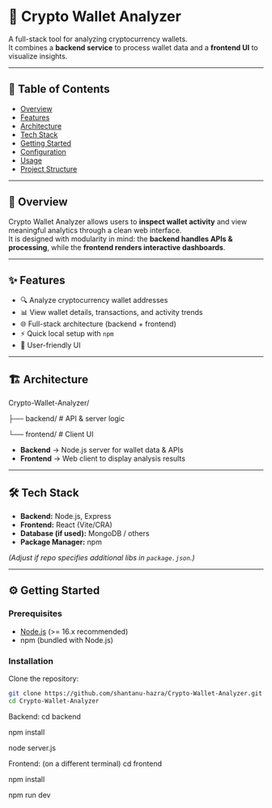 # 🚀 Crypto Wallet Analyzer

A full-stack tool for analyzing cryptocurrency wallets.  
It combines a **backend service** to process wallet data and a **frontend UI** to visualize insights.

---

## 📌 Table of Contents
- [Overview](#overview)
- [Features](#features)
- [Architecture](#architecture)
- [Tech Stack](#tech-stack)
- [Getting Started](#getting-started)
- [Configuration](#configuration)
- [Usage](#usage)
- [Project Structure](#project-structure)


---

## 📖 Overview
Crypto Wallet Analyzer allows users to **inspect wallet activity** and view meaningful analytics through a clean web interface.  
It is designed with modularity in mind: the **backend handles APIs & processing**, while the **frontend renders interactive dashboards**.

---

## ✨ Features
- 🔍 Analyze cryptocurrency wallet addresses  
- 📊 View wallet details, transactions, and activity trends  
- 🌐 Full-stack architecture (backend + frontend)  
- ⚡ Quick local setup with `npm`  
- 📱 User-friendly UI  

---

## 🏗 Architecture

Crypto-Wallet-Analyzer/

├── backend/ # API & server logic

└── frontend/ # Client UI


- **Backend** → Node.js server for wallet data & APIs  
- **Frontend** → Web client to display analysis results  

---

## 🛠 Tech Stack
- **Backend:** Node.js, Express  
- **Frontend:** React (Vite/CRA)  
- **Database (if used):** MongoDB / others  
- **Package Manager:** npm  

*(Adjust if repo specifies additional libs in `package.json`.)*

---

## ⚙️ Getting Started

### Prerequisites
- [Node.js](https://nodejs.org/) (>= 16.x recommended)  
- npm (bundled with Node.js)  

### Installation
Clone the repository:
```bash
git clone https://github.com/shantanu-hazra/Crypto-Wallet-Analyzer.git
cd Crypto-Wallet-Analyzer
```
Backend:
  cd backend

  npm install
  
  node server.js
  

Frontend: (on a different terminal)
  cd frontend

  npm install

  npm run dev
  
